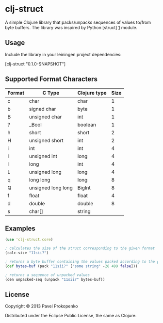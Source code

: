 # clj-struct

A simple Clojure library that packs/unpacks sequences of values to/from byte buffers.
The library was inspired by Python [struct] [1] module.

## Usage

Include the library in your leiningen project dependencies:

[clj-struct "0.1.0-SNAPSHOT"]

## Supported Format Characters

| Format |        C Type      | Clojure type | Size |
| ------ | ------------------ | ------------ | ---- |
| c      | char               | char         |  1   |
| b	     | signed char        | byte         |  1   |
| B      | unsigned char      | int          |  1   |
| ?      | _Bool              | boolean      |  1   |
| h      | short              | short        |  2   |
| H      | unsigned short     | int          |  2   |
| i      | int                | int          |  4   |
| I      | unsigned int       | long         |  4   |
| l      | long               | int          |  4   |
| L      | unsigned long      | long         |  4   |
| q      | long long          | long         |  8   |
| Q      | unsigned long long | BigInt       |  8   |
| f      | float              | float        |  4   |
| d      | double             | double       |  8   |
| s      | char[]             | string       |      |

## Examples

```clojure
(use 'clj-struct.core)

; calculates the size of the struct corresponding to the given format
(calc-size "11sii?")

; returns a byte buffer containing the values packed according to the given format
(def bytes-buf (pack "11sii?" ["some string" -28 499 false]))

; returns a sequence of unpacked values
(den unpacked-seq (unpack "11sii?" bytes-buf))
```

## License

Copyright © 2013 Pavel Prokopenko

Distributed under the Eclipse Public License, the same as Clojure.

[1]: http://docs.python.org/2/library/struct.html "struct - Interpret strings as packed binary data"